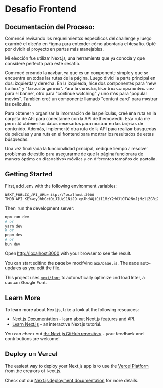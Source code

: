 # Desafio Frontend

## Documentación del Proceso:

Comencé revisando los requerimientos específicos del challenge y luego examiné el diseño en Figma para entender cómo abordaría el desafío. Opté por dividir el proyecto en partes más manejables.

Mi elección fue utilizar Next.js, una herramienta que ya conocía y que consideré perfecta para este desafío.

Comencé creando la navbar, ya que es un componente simple y que se encuentra en todas las rutas de la página. Luego dividí la parte principal en dos: izquierda y derecha. En la izquierda, hice dos componentes para "new trailers" y "favourite genres". Para la derecha, hice tres componentes: uno para el banner, otro para "continue watching" y uno más para "popular movies". También creé un componente llamado "content card" para mostrar las películas.

Para obtener y organizar la información de las películas, creé una ruta en la carpeta de API para conectarme con la API de themoviedb. Esta ruta me permitió obtener los datos necesarios para mostrar en las tarjetas de contenido. Además, implementé otra ruta de la API para realizar búsquedas de películas y una ruta en el frontend para mostrar los resultados de estas búsquedas.

Una vez finalizada la funcionalidad principal, dediqué tiempo a resolver problemas de estilo para asegurarme de que la página funcionara de manera óptima en dispositivos móviles y en diferentes tamaños de pantalla.


## Getting Started
First, add .env with the following environment variables:
```env
NEXT_PUBLIC_API_URL=http://localhost:3000
TMDB_API_KEY=eyJhbGciOiJIUzI1NiJ9.eyJhdWQiOiI1MzY2MWJlOTA2NmJjMzljZGRiZDM5YTliMWVjMmNmNiIsInN1YiI6IjY1MTVmMmM5YzUwYWQyMDEyYzE3ZDFiNSIsInNjb3BlcyI6WyJhcGlfcmVhZCJdLCJ2ZXJzaW9uIjoxfQ.qxU1ppnfL71CfYejQ8xwsMGCYpcTQ0_u8hwK2FbZoiA
```

Then, run the development server:

```bash
npm run dev
# or
yarn dev
# or
pnpm dev
# or
bun dev
```

Open [http://localhost:3000](http://localhost:3000) with your browser to see the result.

You can start editing the page by modifying `app/page.js`. The page auto-updates as you edit the file.

This project uses [`next/font`](https://nextjs.org/docs/basic-features/font-optimization) to automatically optimize and load Inter, a custom Google Font.

## Learn More

To learn more about Next.js, take a look at the following resources:

- [Next.js Documentation](https://nextjs.org/docs) - learn about Next.js features and API.
- [Learn Next.js](https://nextjs.org/learn) - an interactive Next.js tutorial.

You can check out [the Next.js GitHub repository](https://github.com/vercel/next.js/) - your feedback and contributions are welcome!

## Deploy on Vercel

The easiest way to deploy your Next.js app is to use the [Vercel Platform](https://vercel.com/new?utm_medium=default-template&filter=next.js&utm_source=create-next-app&utm_campaign=create-next-app-readme) from the creators of Next.js.

Check out our [Next.js deployment documentation](https://nextjs.org/docs/deployment) for more details.
